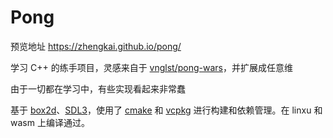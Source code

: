 # Pong

预览地址 <https://zhengkai.github.io/pong/>

学习 C++ 的练手项目，灵感来自于 [vnglst/pong-wars](https://github.com/vnglst/pong-wars)，并扩展成任意维

由于一切都在学习中，有些实现看起来非常蠢

基于 [box2d](https://box2d.org/)、[SDL3](https://wiki.libsdl.org/SDL3/FrontPage)，使用了 [cmake](https://cmake.org/) 和 [vcpkg](https://vcpkg.io/) 进行构建和依赖管理。在 linxu 和 wasm 上编译通过。
